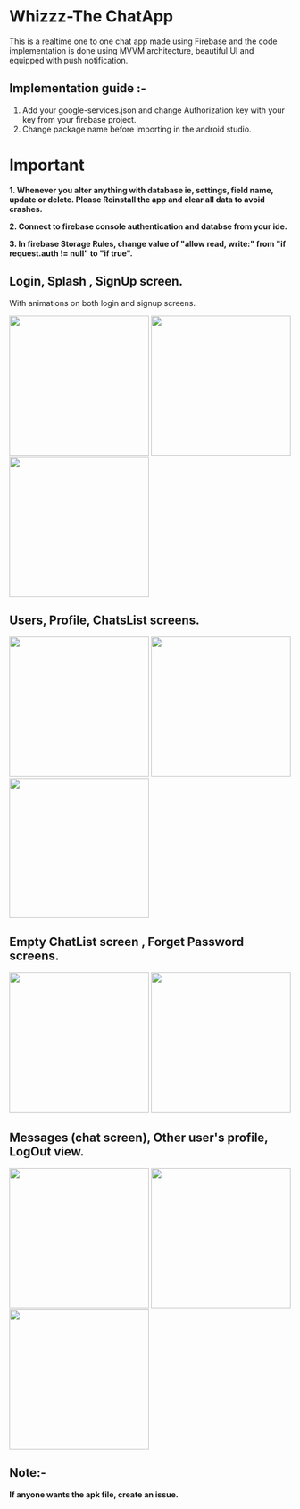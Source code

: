 # Whizzz-The ChatApp
 
 This is a realtime one to one chat app made using Firebase and the code implementation is done using MVVM architecture, beautiful UI and equipped with push notification.
 
 
  ## Implementation guide :-
 
 1. Add your google-services.json and change Authorization key with your key from your firebase project.
 2. Change package name before importing in the android studio.
 
 # Important 
 **1. Whenever you alter anything with database ie, settings, field name, update or delete. Please Reinstall the app and clear all data to avoid crashes.**
 
 **2. Connect to firebase console authentication and databse from your ide.** 
 
 **3. In firebase Storage Rules, change value of "allow read, write:" from "if request.auth != null" to "if true".**
 
 ## Login, Splash , SignUp screen.
 
 With animations on both login and signup screens.
 
 <img src="https://user-images.githubusercontent.com/39986507/85724950-4d284300-b712-11ea-87ec-827502c4b5ee.png" width="250">  <img src="https://user-images.githubusercontent.com/39986507/85731194-edcd3180-b717-11ea-8b2b-f19290ef5007.png" width="250">   <img src="https://user-images.githubusercontent.com/39986507/85724942-4bf71600-b712-11ea-804a-85a99bd5fc56.png" width="250">
 
 ## Users, Profile, ChatsList screens.
 
 <img src="https://user-images.githubusercontent.com/39986507/85725789-156dcb00-b713-11ea-8b30-0e224b481580.png" width="250"> <img src="https://user-images.githubusercontent.com/39986507/85725791-16066180-b713-11ea-92e2-84611c049f82.png" width="250"> <img src="https://user-images.githubusercontent.com/39986507/85725787-143c9e00-b713-11ea-97e9-2b6b5417d734.png" width="250"> 
 
  ## Empty ChatList screen , Forget Password screens.
 
 <img src="https://user-images.githubusercontent.com/39986507/85730276-291b3080-b717-11ea-9f38-7073c5817ccf.jpg" width="250">  <img src="https://user-images.githubusercontent.com/39986507/85724953-4dc0d980-b712-11ea-86cf-9ed6c281f05f.png" width="250"> 
 
 ## Messages (chat screen), Other user's profile, LogOut view.
 
 <img src="https://user-images.githubusercontent.com/39986507/85725801-17378e80-b713-11ea-8d18-c79e6b0aa277.png" width="250">   <img src="https://user-images.githubusercontent.com/39986507/85725794-16066180-b713-11ea-828c-92e350b54879.png" width="250"> <img src="https://user-images.githubusercontent.com/39986507/85725798-169ef800-b713-11ea-9f7c-523cecf91239.png" width="250">
 
 ## Note:-
 **If anyone wants the apk file, create an issue.**
 

 
 
 
